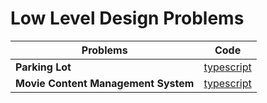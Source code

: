 # Low Level Design Problems

| Problems                            | Code                                                       |
| ----------------------------------- | ---------------------------------------------------------- |
| **Parking Lot**                     | [typescript](./parking-lot/typescript)                     |
| **Movie Content Management System** | [typescript](./movie-content-management-system/typescript) |
